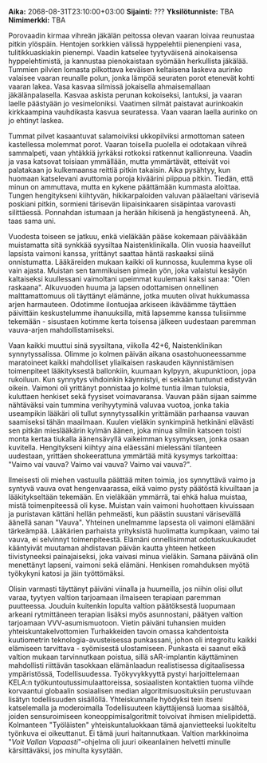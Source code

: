 **Aika:** 2068-08-31T23:10:00+03:00 
**Sijainti:** ???
**Yksilötunniste:** TBA
**Nimimerkki:** TBA

Porovaadin kirmaa vihreän jäkälän peitossa olevan vaaran loivaa reunustaa pitkin ylöspäin. Hentojen sorkkien välissä hyppelehtii pienenpieni vasa, tulitikkuaskiakin pienempi. Vaadin katselee tyytyväisenä ainokaisensa hyppelehtimistä, ja kannustaa pienokaistaan syömään herkullista jäkälää. Tummien pilvien lomasta pilkottava keväisen keltaisena laskeva aurinko valaisee vaaran reunalle polun, jonka lämpöä seuraten porot etenevät kohti vaaran lakea. Vasa kasvaa silmissä jokaisella ahmaisemallaan jäkälänpalasella. Kasvaa askista perunan kokoiseksi, lantuksi, ja vaaran laelle päästyään jo vesimeloniksi. Vaatimen silmät paistavat aurinkoakin kirkkaampina vauhdikasta kasvua seuratessa. Vaan vaaran laella aurinko on jo ehtinyt laskea.

Tummat pilvet kasaantuvat salamoiviksi ukkopilviksi armottoman sateen kastellessa molemmat porot. Vaaran toisella puolella ei odotakaan vihreä sammalpeti, vaan yhtäkkiä jyrkäksi rotkoksi ratkennut kallionreuna. Vaadin ja vasa katsovat toisiaan ymmällään, mutta ymmärtävät, etteivät voi palatakaan jo kulkemaansa reittiä pitkin takaisin. Aika pysähtyy, kun huomaan katselevani avuttomia poroja kiväärini piippua pitkin. Tiedän, että minun on ammuttava, mutta en kykene päättämään kummasta aloittaa. Tungen hengitykseni kiihtyvän, hikikarpaloiden valuvan päälaeltani väriseviä poskiani pitkin, sormieni tärisevän liipaisinkaaren sisäpintaa varovasti silittäessä. Ponnahdan istumaan ja herään hikisenä ja hengästyneenä. Ah, taas sama uni. 

Vuodesta toiseen se jatkuu, enkä vieläkään pääse kokemaan päivääkään muistamatta sitä synkkää syysiltaa Naistenklinikalla. Olin vuosia haaveillut lapsista vaimoni kanssa, yrittänyt saattaa häntä raskaaksi siinä onnistumatta. Lääkäreiden mukaan kaikki oli kunnossa, kuulemma kyse oli vain ajasta. Muistan sen tammikuisen pimeän yön, joka valaistui kesäyön kaltaiseksi kuullessani vaimoltani upeimmat kuulemani kaksi sanaa: "Olen raskaana". Alkuvuoden huuma ja lapsen odottamisen onnellinen malttamattomuus oli täyttänyt elämänne, jotka muuten olivat hukkumassa arjen harmauteen. Odotimme ilontuojaa arkiseen ikäväämme täyttäen päivittäin keskustelumme ihanuuksilla, mitä lapsemme kanssa tulisiimme tekemään - sisustaen kotimme kerta toisensa jälkeen uudestaan paremman vauva-arjen mahdollistamiseksi.

Vaan kaikki muuttui sinä syysiltana, viikolla 42+6, Naistenklinikan synnytyssalissa. Olimme jo kolmen päivän aikana osastohuoneessamme maratoineet kaikki mahdolliset yliaikaisen raskauden käynnistämisen toimenpiteet lääkityksestä ballonkiin, kuumaan kylpyyn, akupunktioon, jopa rukoiluun. Kun synnytys vihdoinkin käynnistyi, ei sekään tuntunut edistyvän oikein. Vaimoni oli yrittänyt ponnistaa jo kolme tuntia ilman tuloksia, kuluttaen henkiset sekä fyysiset voimavaransa. Vauvan pään sijaan saimme nähtäväksi vain tummina verihyytyminä valuvaa vuotoa, jonka takia useampikin lääkäri oli tullut synnytyssalikin yrittämään parhaansa vauvan saamiseksi tähän maailmaan. Kuulen vieläkin synkimpinä hetkinäni elävästi sen pitkän mieslääkärin kylmän äänen, joka minua silmiin katsoen toisti monta kertaa tiukalla äänensävyllä vaikeimman kysymyksen, jonka osaan kuvitella. Hengitykseni kiihtyy aina eläessäni mielessäni tilanteen uudestaan, yrittäen shokeerattuna ymmärtää mitä kysymys tarkoittaa: "Vaimo vai vauva? Vaimo vai vauva? Vaimo vai vauva?".

Ilmeisesti oli miehen vastuulla päättää miten toimia, jos synnyttävä vaimo ja syntyvä vauva ovat hengenvaarassa, eikä vaimo pysty päätöstä kivuiltaan ja lääkitykseltään tekemään. En vieläkään ymmärrä, tai ehkä halua muistaa, mistä toimenpiteessä oli kyse. Muistan vain vaimoni huohottaen kivuissaan ja puristavan kättäni hellän pehmeästi, kun päästin suustani värisevällä äänellä sanan "Vauva". Yhteinen unelmamme lapsesta oli vaimoni elämääni tärkeämpää. Lääkärien parhaista yrityksistä huolimatta kumpikaan, vaimo tai vauva, ei selvinnyt toimenpiteestä. Elämäni onnellisimmat odotuskuukaudet kääntyivät muutaman ahdistavan päivän kautta yhteen hetkeen tiivistyneeksi painajaiseksi, joka vaivasi minua vieläkin. Samana päivänä olin menettänyt lapseni, vaimoni sekä elämäni. Henkisen romahduksen myötä työkykyni katosi ja jäin työttömäksi. 

Olisin varmasti täyttänyt päiväni viinalla ja huumeilla, jos niihin olisi ollut varaa, tyytyen valtion tarjoamaan ilmaiseen terapiaan paremman puutteessa. Jouduin kuitenkin lopulta valtion päätöksestä luopumaan arkeani rytmittäneen terapian lisäksi myös asunnostani, päätyen valtion tarjoamaan VVV-asumismuotoon. Vietin päiväni tuhansien muiden yhteiskuntakelvottomien Turhakkeiden tavoin omassa kahdentoista kuutiometrin teknologia-avusteisessa punkassani, johon oli integroitu kaikki elämiseen tarvittava - syömisestä ulostamiseen. Punkasta ei saanut eikä valtion mukaan tarvinnutkaan poistua, sillä sAR-implantin käyttäminen mahdollisti riittävän tasokkaan elämänlaadun realistisessa digitaalisessa ympäristössä, Todellisuudessa. Työkyvykkyyttä pystyi harjoittelemaan KELA:n työkuntoutussimulaattoreissa, sosiaalisten kontaktien tuoma viihde korvaantui globaalin sosiaalisen median algoritmisuosituksiin perustuvaan lisätyn todellisuuden sisällöllä. Yhteiskunnalle hyödyksi tein itseni katselemalla ja moderoimalla Todellisuuteen käyttäjiensä luomaa sisältöä, joiden sensuroimiseen koneoppimisalgoritmit toivoivat ihmisen mielipidettä. Kolmanteen "Työläisten" yhteiskuntaluokkaan tämä ajanvietteeksi luokiteltu työnkuva ei oikeuttanut. Ei tämä juuri haitannutkaan. Valtion markkinoima "*Voit Vallan Vapaasti*"-ohjelma oli juuri oikeanlainen helvetti minulle kärsittäväksi, jos minulta kysytään.